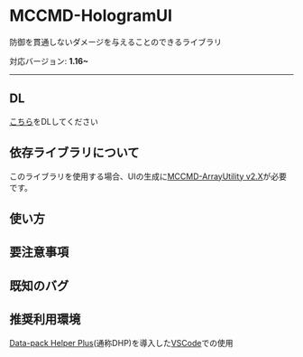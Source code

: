 # MCCMD-HologramUI
防御を貫通しないダメージを与えることのできるライブラリ

対応バージョン: **1.16~**

---
## DL
[こちら](https://github.com/ChenCMD/MCCMD-HologramUI/releases/latest/download/MCCMD-HologramUI.zip)をDLしてください

## 依存ライブラリについて
このライブラリを使用する場合、UIの生成に[MCCMD-ArrayUtility v2.X](https://github.com/ChenCMD/MCCMD-ArrayUtility)が必要です。

## 使い方

## 要注意事項

## 既知のバグ

## 推奨利用環境
[Data-pack Helper Plus](https://github.com/SPGoding/datapack-language-server)(通称DHP)を導入した[VSCode](https://azure.microsoft.com/ja-jp/products/visual-studio-code/)での使用